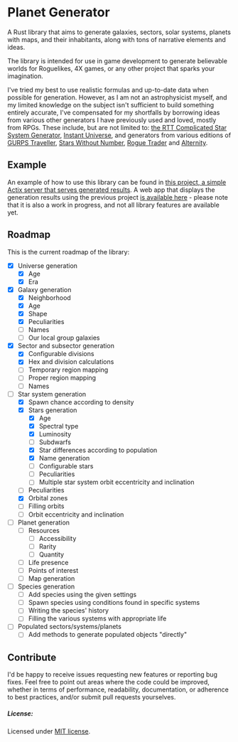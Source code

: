 # Planet Generator

A Rust library that aims to generate galaxies, sectors, solar systems, planets with maps, and their inhabitants, along with tons of narrative elements and ideas.

The library is intended for use in game development to generate believable worlds for Roguelikes, 4X games, or any other project that sparks your imagination.

I've tried my best to use realistic formulas and up-to-date data when possible for generation. However, as I am not an astrophysicist myself, and my limited knowledge on the subject isn't sufficient to build something entirely accurate, I've compensated for my shortfalls by borrowing ideas from various other generators I have previously used and loved, mostly from RPGs. These include, but are not limited to: [the RTT Complicated Star System Generator](https://wiki.rpg.net/index.php/RTT_Worldgen), [Instant Universe](https://www.drivethrurpg.com/product/153512/Instant-Universe), and generators from various editions of [GURPS Traveller](https://en.wikipedia.org/wiki/GURPS_Traveller), [Stars Without Number](https://www.drivethrurpg.com/product/226996/Stars-Without-Number-Revised-Edition), [Rogue Trader](<https://en.wikipedia.org/wiki/Rogue_Trader_(role-playing_game)>) and [Alternity](https://en.wikipedia.org/wiki/Alternity).

## Example

An example of how to use this library can be found in [this project, a simple Actix server that serves generated results](https://github.com/lmagitem/galactic-scanner). A web app that displays the generation results using the previous project [is available here](https://galactic-explorer.n42c.dev/) - please note that it is also a work in progress, and not all library features are available yet.

## Roadmap

This is the current roadmap of the library:

- [x] Universe generation
  - [x] Age
  - [x] Era
- [x] Galaxy generation
  - [x] Neighborhood
  - [x] Age
  - [x] Shape
  - [x] Peculiarities
  - [ ] Names
  - [ ] Our local group galaxies
- [x] Sector and subsector generation
  - [x] Configurable divisions
  - [x] Hex and division calculations
  - [ ] Temporary region mapping
  - [ ] Proper region mapping
  - [ ] Names
- [ ] Star system generation
  - [x] Spawn chance according to density
  - [x] Stars generation
    - [x] Age
    - [x] Spectral type
    - [x] Luminosity
    - [ ] Subdwarfs
    - [x] Star differences according to population
    - [x] Name generation
    - [ ] Configurable stars
    - [ ] Peculiarities
    - [ ] Multiple star system orbit eccentricity and inclination
  - [ ] Peculiarities
  - [x] Orbital zones
  - [ ] Filling orbits
  - [ ] Orbit eccentricity and inclination
- [ ] Planet generation
  - [ ] Resources
    - [ ] Accessibility
    - [ ] Rarity
    - [ ] Quantity
  - [ ] Life presence
  - [ ] Points of interest
  - [ ] Map generation
- [ ] Species generation
  - [ ] Add species using the given settings
  - [ ] Spawn species using conditions found in specific systems
  - [ ] Writing the species' history
  - [ ] Filling the various systems with appropriate life
- [ ] Populated sectors/systems/planets
  - [ ] Add methods to generate populated objects "directly"

## Contribute

I'd be happy to receive issues requesting new features or reporting bug fixes. Feel free to point out areas where the code could be improved, whether in terms of performance, readability, documentation, or adherence to best practices, and/or submit pull requests yourselves.

##### License:

Licensed under [MIT license](https://github.com/lmagitem/seeded-dice-roller/blob/master/LICENSE.md).
